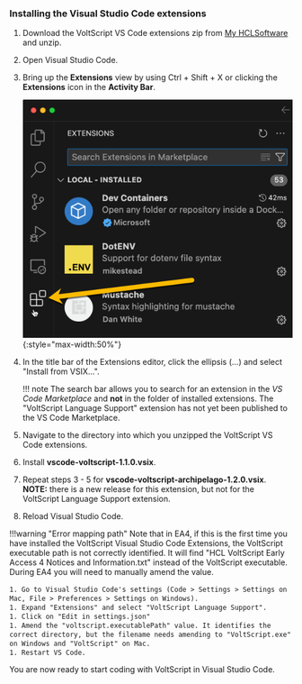### Installing the Visual Studio Code extensions

1. Download the VoltScript VS Code extensions zip from [My HCLSoftware](https://my.hcltechsw.com/) and unzip.
1. Open Visual Studio Code.
1. Bring up the **Extensions** view by using Ctrl + Shift + X or clicking the **Extensions** icon in the **Activity Bar**.

    ![VoltScript Extensions](../../assets/images/tutorials/vscode-extensions.png){:style="max-width:50%"}

1. In the title bar of the Extensions editor, click the ellipsis (...) and select "Install from VSIX...".

    !!! note
        The search bar allows you to search for an extension in the *VS Code Marketplace* and **not** in the folder of installed extensions. The "VoltScript Language Support" extension has not yet been published to the VS Code Marketplace.

1. Navigate to the directory into which you unzipped the VoltScript VS Code extensions.
1. Install **vscode-voltscript-1.1.0.vsix**.
1. Repeat steps 3 - 5 for **vscode-voltscript-archipelago-1.2.0.vsix**. **NOTE:** there is a new release for this extension, but not for the VoltScript Language Support extension.
1. Reload Visual Studio Code.

!!!warning "Error mapping path"
    Note that in EA4, if this is the first time you have installed the VoltScript Visual Studio Code Extensions, the VoltScript executable path is not correctly identified. It will find "HCL VoltScript Early Access 4 Notices and Information.txt" instead of the VoltScript executable. During EA4 you will need to manually amend the value.

    1. Go to Visual Studio Code's settings (Code > Settings > Settings on Mac, File > Preferences > Settings on Windows).
    1. Expand "Extensions" and select "VoltScript Language Support".
    1. Click on "Edit in settings.json"
    1. Amend the "voltscript.executablePath" value. It identifies the correct directory, but the filename needs amending to "VoltScript.exe" on Windows and "VoltScript" on Mac.
    1. Restart VS Code.

You are now ready to start coding with VoltScript in Visual Studio Code.